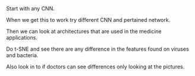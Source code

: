 
Start with any CNN.

When we get this to work try different CNN and pertained network.

Then we can look at architectures that are used in the medicine applications.

Do t-SNE and see there are any difference in the features found on viruses and bacteria.

Also look in to if doctors can see differences only looking at the pictures.



